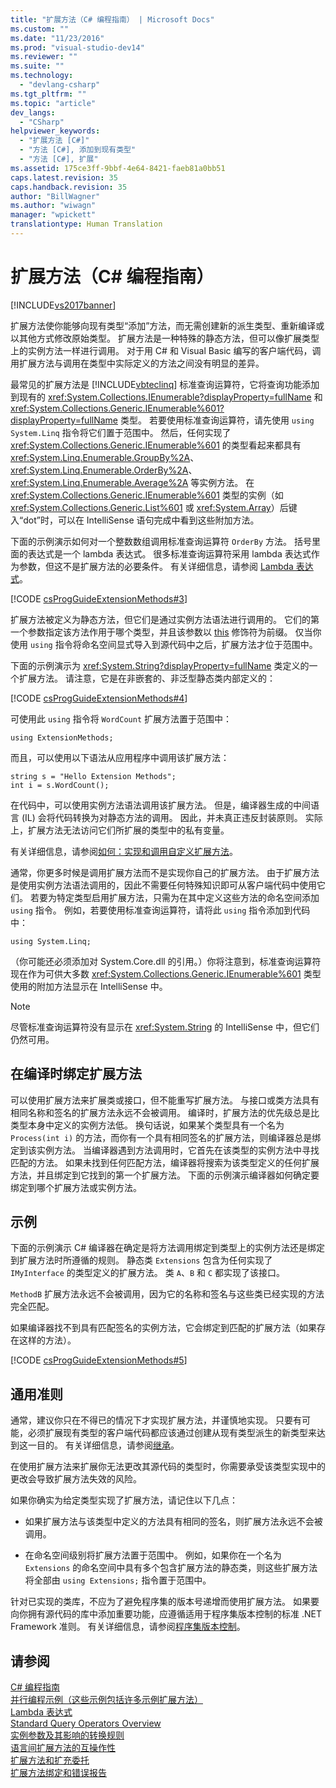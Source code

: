 ```yaml
---
title: "扩展方法（C# 编程指南） | Microsoft Docs"
ms.custom: ""
ms.date: "11/23/2016"
ms.prod: "visual-studio-dev14"
ms.reviewer: ""
ms.suite: ""
ms.technology: 
  - "devlang-csharp"
ms.tgt_pltfrm: ""
ms.topic: "article"
dev_langs: 
  - "CSharp"
helpviewer_keywords: 
  - "扩展方法 [C#]"
  - "方法 [C#], 添加到现有类型"
  - "方法 [C#], 扩展"
ms.assetid: 175ce3ff-9bbf-4e64-8421-faeb81a0bb51
caps.latest.revision: 35
caps.handback.revision: 35
author: "BillWagner"
ms.author: "wiwagn"
manager: "wpickett"
translationtype: Human Translation
---
```

# 扩展方法（C# 编程指南）
[!INCLUDE[vs2017banner](../../../csharp/includes/vs2017banner.md)]

扩展方法使你能够向现有类型“添加”方法，而无需创建新的派生类型、重新编译或以其他方式修改原始类型。  扩展方法是一种特殊的静态方法，但可以像扩展类型上的实例方法一样进行调用。  对于用 C\# 和 Visual Basic 编写的客户端代码，调用扩展方法与调用在类型中实际定义的方法之间没有明显的差异。  
  
 最常见的扩展方法是 [!INCLUDE[vbteclinq](../../../csharp/includes/vbteclinq_md.md)] 标准查询运算符，它将查询功能添加到现有的 <xref:System.Collections.IEnumerable?displayProperty=fullName> 和 <xref:System.Collections.Generic.IEnumerable%601?displayProperty=fullName> 类型。  若要使用标准查询运算符，请先使用 `using System.Linq` 指令将它们置于范围中。  然后，任何实现了 <xref:System.Collections.Generic.IEnumerable%601> 的类型看起来都具有 <xref:System.Linq.Enumerable.GroupBy%2A>、<xref:System.Linq.Enumerable.OrderBy%2A>、<xref:System.Linq.Enumerable.Average%2A> 等实例方法。  在 <xref:System.Collections.Generic.IEnumerable%601> 类型的实例（如 <xref:System.Collections.Generic.List%601> 或 <xref:System.Array>）后键入“dot”时，可以在 IntelliSense 语句完成中看到这些附加方法。  
  
 下面的示例演示如何对一个整数数组调用标准查询运算符 `OrderBy` 方法。  括号里面的表达式是一个 lambda 表达式。  很多标准查询运算符采用 lambda 表达式作为参数，但这不是扩展方法的必要条件。  有关详细信息，请参阅 [Lambda 表达式](../../../csharp/programming-guide/statements-expressions-operators/lambda-expressions.md)。  
  
 [!CODE [csProgGuideExtensionMethods#3](../CodeSnippet/VS_Snippets_VBCSharp/csProgGuideExtensionMethods#3)]  
  
 扩展方法被定义为静态方法，但它们是通过实例方法语法进行调用的。  它们的第一个参数指定该方法作用于哪个类型，并且该参数以 [this](../../../csharp/language-reference/keywords/this.md) 修饰符为前缀。  仅当你使用 `using` 指令将命名空间显式导入到源代码中之后，扩展方法才位于范围中。  
  
 下面的示例演示为 <xref:System.String?displayProperty=fullName> 类定义的一个扩展方法。  请注意，它是在非嵌套的、非泛型静态类内部定义的：  
  
 [!CODE [csProgGuideExtensionMethods#4](../CodeSnippet/VS_Snippets_VBCSharp/csProgGuideExtensionMethods#4)]  
  
 可使用此 `using` 指令将 `WordCount` 扩展方法置于范围中：  
  
```  
using ExtensionMethods;  
```  
  
 而且，可以使用以下语法从应用程序中调用该扩展方法：  
  
```  
string s = "Hello Extension Methods";  
int i = s.WordCount();  
```  
  
 在代码中，可以使用实例方法语法调用该扩展方法。  但是，编译器生成的中间语言 \(IL\) 会将代码转换为对静态方法的调用。  因此，并未真正违反封装原则。  实际上，扩展方法无法访问它们所扩展的类型中的私有变量。  
  
 有关详细信息，请参阅[如何：实现和调用自定义扩展方法](../../../csharp/programming-guide/classes-and-structs/how-to-implement-and-call-a-custom-extension-method.md)。  
  
 通常，你更多时候是调用扩展方法而不是实现你自己的扩展方法。  由于扩展方法是使用实例方法语法调用的，因此不需要任何特殊知识即可从客户端代码中使用它们。  若要为特定类型启用扩展方法，只需为在其中定义这些方法的命名空间添加 `using` 指令。  例如，若要使用标准查询运算符，请将此 `using` 指令添加到代码中：  
  
```  
using System.Linq;  
```  
  
 （你可能还必须添加对 System.Core.dll 的引用。）你将注意到，标准查询运算符现在作为可供大多数 <xref:System.Collections.Generic.IEnumerable%601> 类型使用的附加方法显示在 IntelliSense 中。  
  
> [!NOTE]
>  尽管标准查询运算符没有显示在 <xref:System.String> 的 IntelliSense 中，但它们仍然可用。  
  
## 在编译时绑定扩展方法  
 可以使用扩展方法来扩展类或接口，但不能重写扩展方法。  与接口或类方法具有相同名称和签名的扩展方法永远不会被调用。  编译时，扩展方法的优先级总是比类型本身中定义的实例方法低。  换句话说，如果某个类型具有一个名为 `Process(int i)` 的方法，而你有一个具有相同签名的扩展方法，则编译器总是绑定到该实例方法。  当编译器遇到方法调用时，它首先在该类型的实例方法中寻找匹配的方法。  如果未找到任何匹配方法，编译器将搜索为该类型定义的任何扩展方法，并且绑定到它找到的第一个扩展方法。  下面的示例演示编译器如何确定要绑定到哪个扩展方法或实例方法。  
  
## 示例  
 下面的示例演示 C\# 编译器在确定是将方法调用绑定到类型上的实例方法还是绑定到扩展方法时所遵循的规则。  静态类 `Extensions` 包含为任何实现了 `IMyInterface` 的类型定义的扩展方法。  类 `A`、`B` 和 `C` 都实现了该接口。  
  
 `MethodB` 扩展方法永远不会被调用，因为它的名称和签名与这些类已经实现的方法完全匹配。  
  
 如果编译器找不到具有匹配签名的实例方法，它会绑定到匹配的扩展方法（如果存在这样的方法）。  
  
 [!CODE [csProgGuideExtensionMethods#5](../CodeSnippet/VS_Snippets_VBCSharp/csProgGuideExtensionMethods#5)]  
  
## 通用准则  
 通常，建议你只在不得已的情况下才实现扩展方法，并谨慎地实现。  只要有可能，必须扩展现有类型的客户端代码都应该通过创建从现有类型派生的新类型来达到这一目的。  有关详细信息，请参阅[继承](../../../csharp/programming-guide/classes-and-structs/inheritance.md)。  
  
 在使用扩展方法来扩展你无法更改其源代码的类型时，你需要承受该类型实现中的更改会导致扩展方法失效的风险。  
  
 如果你确实为给定类型实现了扩展方法，请记住以下几点：  
  
-   如果扩展方法与该类型中定义的方法具有相同的签名，则扩展方法永远不会被调用。  
  
-   在命名空间级别将扩展方法置于范围中。  例如，如果你在一个名为 `Extensions` 的命名空间中具有多个包含扩展方法的静态类，则这些扩展方法将全部由 `using Extensions;` 指令置于范围中。  
  
 针对已实现的类库，不应为了避免程序集的版本号递增而使用扩展方法。  如果要向你拥有源代码的库中添加重要功能，应遵循适用于程序集版本控制的标准 .NET Framework 准则。  有关详细信息，请参阅[程序集版本控制](../Topic/Assembly%20Versioning.md)。  
  
## 请参阅  
 [C\# 编程指南](../../../csharp/programming-guide/index.md)   
 [并行编程示例（这些示例包括许多示例扩展方法）](http://code.msdn.microsoft.com/Samples-for-Parallel-b4b76364)   
 [Lambda 表达式](../../../csharp/programming-guide/statements-expressions-operators/lambda-expressions.md)   
 [Standard Query Operators Overview](../../../visual-basic/programming-guide/concepts/linq/standard-query-operators-overview.md)   
 [实例参数及其影响的转换规则](http://go.microsoft.com/fwlink/?LinkId=112385)   
 [语言间扩展方法的互操作性](http://go.microsoft.com/fwlink/?LinkId=112386)   
 [扩展方法和扩充委托](http://go.microsoft.com/fwlink/?LinkId=112387)   
 [扩展方法绑定和错误报告](http://go.microsoft.com/fwlink/?LinkId=112388)